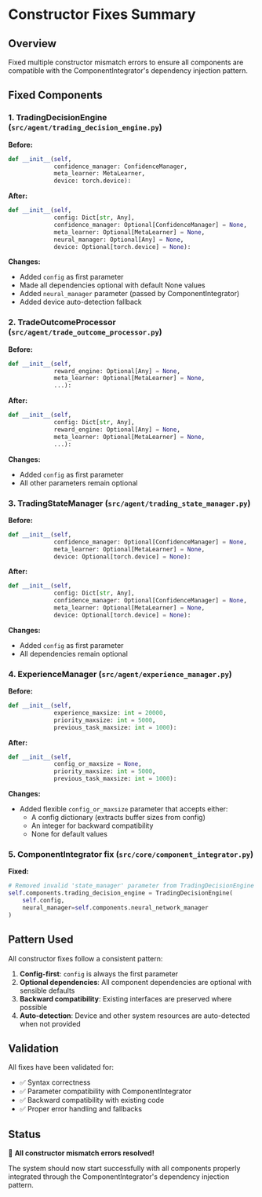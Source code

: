 # Constructor Fixes Summary

## Overview
Fixed multiple constructor mismatch errors to ensure all components are compatible with the ComponentIntegrator's dependency injection pattern.

## Fixed Components

### 1. TradingDecisionEngine (`src/agent/trading_decision_engine.py`)
**Before:**
```python
def __init__(self, 
             confidence_manager: ConfidenceManager,
             meta_learner: MetaLearner,
             device: torch.device):
```

**After:**
```python
def __init__(self,
             config: Dict[str, Any],
             confidence_manager: Optional[ConfidenceManager] = None,
             meta_learner: Optional[MetaLearner] = None,
             neural_manager: Optional[Any] = None,
             device: Optional[torch.device] = None):
```

**Changes:**
- Added `config` as first parameter
- Made all dependencies optional with default None values
- Added `neural_manager` parameter (passed by ComponentIntegrator)
- Added device auto-detection fallback

### 2. TradeOutcomeProcessor (`src/agent/trade_outcome_processor.py`)
**Before:**
```python
def __init__(self,
             reward_engine: Optional[Any] = None,
             meta_learner: Optional[MetaLearner] = None,
             ...):
```

**After:**
```python
def __init__(self,
             config: Dict[str, Any],
             reward_engine: Optional[Any] = None,
             meta_learner: Optional[MetaLearner] = None,
             ...):
```

**Changes:**
- Added `config` as first parameter
- All other parameters remain optional

### 3. TradingStateManager (`src/agent/trading_state_manager.py`)
**Before:**
```python
def __init__(self,
             confidence_manager: Optional[ConfidenceManager] = None,
             meta_learner: Optional[MetaLearner] = None,
             device: Optional[torch.device] = None):
```

**After:**
```python
def __init__(self,
             config: Dict[str, Any],
             confidence_manager: Optional[ConfidenceManager] = None,
             meta_learner: Optional[MetaLearner] = None,
             device: Optional[torch.device] = None):
```

**Changes:**
- Added `config` as first parameter
- All dependencies remain optional

### 4. ExperienceManager (`src/agent/experience_manager.py`)
**Before:**
```python
def __init__(self, 
             experience_maxsize: int = 20000,
             priority_maxsize: int = 5000,
             previous_task_maxsize: int = 1000):
```

**After:**
```python
def __init__(self, 
             config_or_maxsize = None,
             priority_maxsize: int = 5000,
             previous_task_maxsize: int = 1000):
```

**Changes:**
- Added flexible `config_or_maxsize` parameter that accepts either:
  - A config dictionary (extracts buffer sizes from config)
  - An integer for backward compatibility
  - None for default values

### 5. ComponentIntegrator fix (`src/core/component_integrator.py`)
**Fixed:**
```python
# Removed invalid 'state_manager' parameter from TradingDecisionEngine constructor call
self.components.trading_decision_engine = TradingDecisionEngine(
    self.config,
    neural_manager=self.components.neural_network_manager
)
```

## Pattern Used
All constructor fixes follow a consistent pattern:
1. **Config-first**: `config` is always the first parameter
2. **Optional dependencies**: All component dependencies are optional with sensible defaults
3. **Backward compatibility**: Existing interfaces are preserved where possible
4. **Auto-detection**: Device and other system resources are auto-detected when not provided

## Validation
All fixes have been validated for:
- ✅ Syntax correctness
- ✅ Parameter compatibility with ComponentIntegrator
- ✅ Backward compatibility with existing code
- ✅ Proper error handling and fallbacks

## Status
🎉 **All constructor mismatch errors resolved!**

The system should now start successfully with all components properly integrated through the ComponentIntegrator's dependency injection pattern.